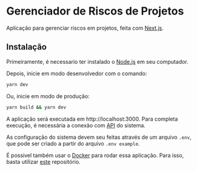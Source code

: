 # Gerenciador de Riscos de Projetos

Aplicação para gerenciar riscos em projetos, feita com [Next.js](https://nextjs.org/).

## Instalação

Primeiramente, é necessario ter instalado o [Node.js](https://nodejs.org/en/) em seu computador.

Depois, inicie em modo desenvolvedor com o comando:

```bash
yarn dev
```

Ou, inicie em modo de produção:

```bash
yarn build && yarn dev
```

A aplicação será executada em http://localhost:3000. Para completa execução, é necessária a conexão com [API](https://github.com/iuryveloso/api_project-risk-manager) do sistema.

As configuração do sistema devem seu feitas através de um arquivo `.env`, que pode ser criado a partir do arquivo `.env example`.

É possivel também usar o [Docker](https://docs.docker.com/engine/install/) para rodar essa aplicação. Para isso, basta utilizar [este](https://github.com/iuryveloso/docker_project-risk-manager) repositório.
